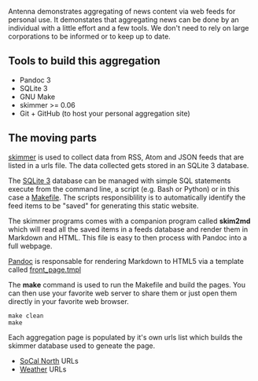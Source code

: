 

Antenna demonstrates aggregating of news content via web feeds for personal use. It demonstates that aggregating news can be done by an individual with a little effort and a few tools. We don't need to rely on large corporations to be informed or to keep up to date.

## Tools to build this aggregation

- Pandoc 3
- SQLite 3
- GNU Make
- skimmer >= 0.06
- Git + GitHub (to host your personal aggregation site)

## The moving parts

[skimmer](https://rsdoiel.github.io/skimmer) is used to collect data from RSS, Atom and JSON feeds that are listed in a urls file. The data collected gets stored in an SQLite 3 database.

The [SQLite 3](https://sqlite.org) database can be managed with simple SQL statements execute from the command line, a script (e.g. Bash or Python) or in this case a [Makefile](Makefile). The scripts responsiblility is to automatically identify the feed items to be "saved" for generating this static website.

The skimmer programs comes with a companion program called **skim2md** which will read all the saved items in a feeds database and render them in Markdown and HTML. This file is easy to then process with Pandoc into a full webpage.

[Pandoc](https://pandoc.org) is responsable for rendering Markdown to HTML5 via a template called [front_page.tmpl](front_page.tmpl)

The **make** command is used to run the Makefile and build the pages. You can then use your favorite web server to share them or just open them directly in your favorite web browser.

~~~
make clean
make
~~~

Each aggregation page is populated by it's own urls list which builds the skimmer database used to geneate the page.

- [SoCal North](socal_north.txt) URLs
- [Weather](weather.txt) URLs
